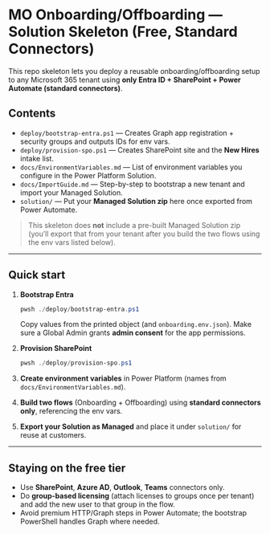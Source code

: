 # MO Onboarding/Offboarding — Solution Skeleton (Free, Standard Connectors)

This repo skeleton lets you deploy a reusable onboarding/offboarding setup to any Microsoft 365 tenant using **only Entra ID + SharePoint + Power Automate (standard connectors)**.

## Contents
- `deploy/bootstrap-entra.ps1` — Creates Graph app registration + security groups and outputs IDs for env vars.
- `deploy/provision-spo.ps1` — Creates SharePoint site and the **New Hires** intake list.
- `docs/EnvironmentVariables.md` — List of environment variables you configure in the Power Platform Solution.
- `docs/ImportGuide.md` — Step-by-step to bootstrap a new tenant and import your Managed Solution.
- `solution/` — Put your **Managed Solution zip** here once exported from Power Automate.

> This skeleton does **not** include a pre-built Managed Solution zip (you’ll export that from your tenant after you build the two flows using the env vars listed below).

---

## Quick start
1. **Bootstrap Entra**  
   ```powershell
   pwsh ./deploy/bootstrap-entra.ps1
   ```
   Copy values from the printed object (and `onboarding.env.json`). Make sure a Global Admin grants **admin consent** for the app permissions.

2. **Provision SharePoint**  
   ```powershell
   pwsh ./deploy/provision-spo.ps1
   ```

3. **Create environment variables** in Power Platform (names from `docs/EnvironmentVariables.md`).

4. **Build two flows** (Onboarding + Offboarding) using **standard connectors only**, referencing the env vars.

5. **Export your Solution as Managed** and place it under `solution/` for reuse at customers.

---

## Staying on the free tier
- Use **SharePoint**, **Azure AD**, **Outlook**, **Teams** connectors only.
- Do **group-based licensing** (attach licenses to groups once per tenant) and add the new user to that group in the flow.
- Avoid premium HTTP/Graph steps in Power Automate; the bootstrap PowerShell handles Graph where needed.

